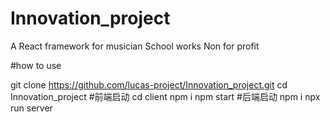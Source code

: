 # Innovation_project
A React framework for musician School works Non for profit

#how to use

git clone https://github.com/lucas-project/Innovation_project.git
cd Innovation_project
#前端启动
cd client
npm i
npm start
#后端启动
npm i
npx run server

